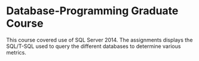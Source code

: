 # Database-Programming Graduate Course

This course covered  use of SQL Server 2014. The assignments displays the SQL/T-SQL used to query the different databases to determine various metrics. 
